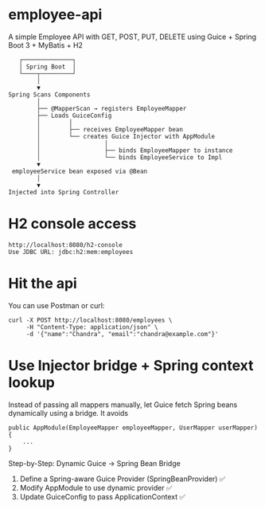 # employee-api
A simple Employee API with GET, POST, PUT, DELETE using Guice + Spring Boot 3 + MyBatis + H2

```
   ┌──────────────┐
   │ Spring Boot  │
   └────┬─────────┘
        │
        ▼
Spring Scans Components
        │
        ├── @MapperScan → registers EmployeeMapper
        ├── Loads GuiceConfig
        │        │
        │        ├── receives EmployeeMapper bean
        │        └── creates Guice Injector with AppModule
        │                  │
        │                  ├── binds EmployeeMapper to instance
        │                  └── binds EmployeeService to Impl
        ▼
 employeeService bean exposed via @Bean
        │
        ▼
Injected into Spring Controller
```

# H2 console access

```
http://localhost:8080/h2-console
Use JDBC URL: jdbc:h2:mem:employees
```

# Hit the api
You can use Postman or curl:

```
curl -X POST http://localhost:8080/employees \
     -H "Content-Type: application/json" \
     -d '{"name":"Chandra", "email":"chandra@example.com"}'
```
# Use Injector bridge + Spring context lookup
Instead of passing all mappers manually, let Guice fetch Spring beans dynamically using a bridge. It avoids

```
public AppModule(EmployeeMapper employeeMapper, UserMapper userMapper) {
    ...
}
```
Step-by-Step: Dynamic Guice → Spring Bean Bridge
1. Define a Spring-aware Guice Provider (SpringBeanProvider) ✅ 
2. Modify AppModule to use dynamic provider ✅ 
3. Update GuiceConfig to pass ApplicationContext ✅ 
